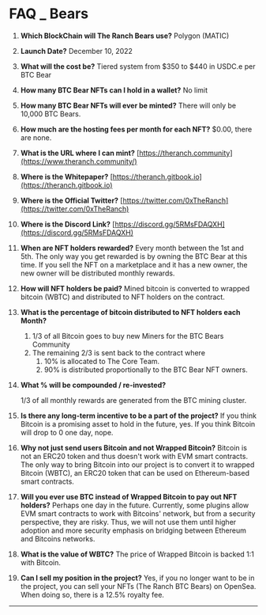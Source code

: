 # FAQ \_ Bears



1. **Which BlockChain will The Ranch Bears use?** Polygon (MATIC)
2. **Launch Date?** December 10, 2022
3. **What will the cost be?** Tiered system from $350 to $440 in USDC.e per BTC Bear
4. **How many BTC Bear NFTs can I hold in a wallet?** No limit&#x20;
5. **How many BTC Bear NFTs will ever be minted?** There will only be 10,000 BTC Bears.
6. **How much are the hosting fees per month for each NFT?**  $0.00, there are none.&#x20;
7. **What is the URL where I can mint?** [https://theranch.community](https://www.theranch.community/)
8. **Where is the Whitepaper?** [https://theranch.gitbook.io](https://theranch.gitbook.io)
9. **Where is the Official Twitter?** [https://twitter.com/0xTheRanch](https://twitter.com/0xTheRanch)
10. **Where is the Discord Link?** [https://discord.gg/5RMsFDAQXH](https://discord.gg/5RMsFDAQXH)
11. **When are NFT holders rewarded?** Every month between the 1st and 5th. The only way you get rewarded is by owning the BTC Bear at this time. If you sell the NFT on a marketplace and it has a new owner, the new owner will be distributed monthly rewards.&#x20;
12. **How will NFT holders be paid?** Mined bitcoin is converted to wrapped bitcoin (WBTC) and distributed to NFT holders on the contract. &#x20;
13. **What is the percentage of bitcoin distributed to NFT holders each Month?**&#x20;
    1. 1/3 of all Bitcoin goes to buy new Miners for the BTC Bears Community
    2. The remaining 2/3 is sent back to the contract where&#x20;
       1. 10% is allocated to The Core Team.
       2. 90% is distributed proportionally to the BTC Bear NFT owners.&#x20;
14. **What % will be compounded / re-invested?**&#x20;

    1/3 of all monthly rewards are generated from the BTC mining cluster.&#x20;
15. **Is there any long-term incentive to be a part of the project?** If you think Bitcoin is a promising asset to hold in the future, yes. If you think Bitcoin will drop to 0 one day, nope.
16. **Why not just send users Bitcoin and not Wrapped Bitcoin?** Bitcoin is not an ERC20 token and thus doesn't work with EVM smart contracts. The only way to bring Bitcoin into our project is to convert it to wrapped Bitcoin (WBTC), an ERC20 token that can be used on Ethereum-based smart contracts.&#x20;
17. **Will you ever use BTC instead of Wrapped Bitcoin to pay out NFT holders?** Perhaps one day in the future. Currently, some plugins allow EVM smart contracts to work with Bitcoins' network, but from a security perspective, they are risky. Thus, we will not use them until higher adoption and more security emphasis on bridging between Ethereum and Bitcoins networks.&#x20;
18. **What is the value of WBTC?** The price of Wrapped Bitcoin is backed 1:1 with Bitcoin.&#x20;
19. **Can I sell my position in the project?** Yes, if you no longer want to be in the project, you can sell your NFTs (The Ranch BTC Bears) on OpenSea. When doing so, there is a 12.5% royalty fee. &#x20;



****
